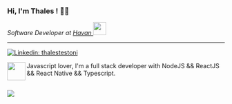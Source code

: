 ### Hi, I'm Thales ! 👋😊
<p><em>Software Developer at <a href="https://www.havan.com.br/">Havan </a><img src="https://media.giphy.com/media/WUlplcMpOCEmTGBtBW/giphy.gif" width="30"> 
</em></p>
<hr style="height: 1px;">

[![Linkedin: thalestestoni](https://img.shields.io/badge/-Linkedin-blue?style=flat&logo=Linkedin&logoColor=white&link=https://www.linkedin.com/in/thalestestoni/)](https://www.linkedin.com/in/thalestestoni/)

<img align='left' src="https://icon-icons.com/icons2/2108/PNG/48/javascript_icon_130900.png" width="42px"> <p>Javascript lover, I'm a full stack developer with NodeJS && ReactJS && React Native && Typescript.</p>

<br>

<img src="https://github-readme-stats.vercel.app/api?username=thalestestoni&&show_icons=true&theme=radical">

<!--START_SECTION:waka-->
<!--END_SECTION:waka-->
